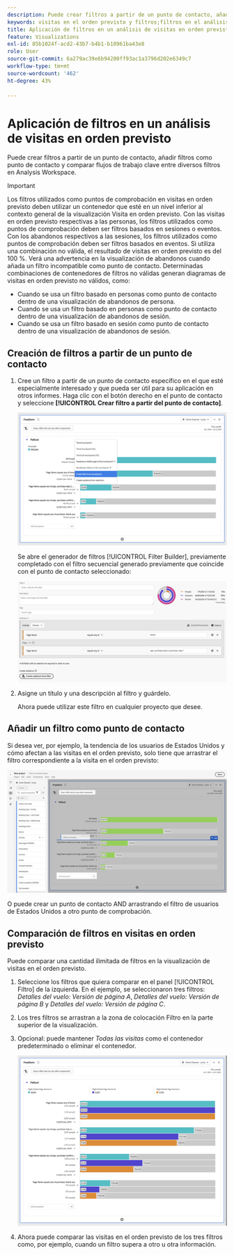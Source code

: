 ```yaml
---
description: Puede crear filtros a partir de un punto de contacto, añadir filtros como punto de contacto y comparar flujos de trabajo clave entre diversos filtros en Analysis Workspace.
keywords: visitas en el orden previsto y filtros;filtros en el análisis de visitas en el orden previsto;comparar filtros en visitas en el orden previsto
title: Aplicación de filtros en un análisis de visitas en orden previsto
feature: Visualizations
exl-id: 85b1024f-acd2-43b7-b4b1-b10961ba43e8
role: User
source-git-commit: 6a279ac39e6b94200ff93ac1a3796d202e6349c7
workflow-type: tm+mt
source-wordcount: '462'
ht-degree: 43%

---
```


# Aplicación de filtros en un análisis de visitas en orden previsto

Puede crear filtros a partir de un punto de contacto, añadir filtros como punto de contacto y comparar flujos de trabajo clave entre diversos filtros en Analysis Workspace.

>[!IMPORTANT]
>
>Los filtros utilizados como puntos de comprobación en visitas en orden previsto deben utilizar un contenedor que esté en un nivel inferior al contexto general de la visualización Visita en orden previsto. Con las visitas en orden previsto respectivas a las personas, los filtros utilizados como puntos de comprobación deben ser filtros basados en sesiones o eventos. Con los abandonos respectivos a las sesiones, los filtros utilizados como puntos de comprobación deben ser filtros basados en eventos. Si utiliza una combinación no válida, el resultado de visitas en orden previsto es del 100 %. Verá una advertencia en la visualización de abandonos cuando añada un filtro incompatible como punto de contacto. Determinadas combinaciones de contenedores de filtros no válidas generan diagramas de visitas en orden previsto no válidos, como:
>
>* Cuando se usa un filtro basado en personas como punto de contacto dentro de una visualización de abandonos de persona.
>* Cuando se usa un filtro basado en personas como punto de contacto dentro de una visualización de abandonos de sesión.
>* Cuando se usa un filtro basado en sesión como punto de contacto dentro de una visualización de abandonos de sesión.

## Creación de filtros a partir de un punto de contacto

1. Cree un filtro a partir de un punto de contacto específico en el que esté especialmente interesado y que pueda ser útil para su aplicación en otros informes. Haga clic con el botón derecho en el punto de contacto y seleccione **[!UICONTROL Crear filtro a partir del punto de contacto]**.

   ![Menú desplegable de Touchpoint con la opción Crear segmento a partir de punto de contacto resaltada.](assets/fallout-createfilter.png)

   Se abre el generador de filtros [!UICONTROL Filter Builder], previamente completado con el filtro secuencial generado previamente que coincide con el punto de contacto seleccionado:

   ![El Generador de filtros muestra el filtro secuencial generado y rellenado previamente.](assets/fallout-definefilter.png)

1. Asigne un título y una descripción al filtro y guárdelo.

   Ahora puede utilizar este filtro en cualquier proyecto que desee.

## Añadir un filtro como punto de contacto

Si desea ver, por ejemplo, la tendencia de los usuarios de Estados Unidos y cómo afectan a las visitas en el orden previsto, solo tiene que arrastrar el filtro correspondiente a la visita en el orden previsto:

![El filtro de usuarios de EE. UU. seleccionado y resaltado para arrastrarlo a la visita en el orden previsto.](assets/fallout-addfilter.png)

O puede crear un punto de contacto AND arrastrando el filtro de usuarios de Estados Unidos a otro punto de comprobación.

## Comparación de filtros en visitas en orden previsto

Puede comparar una cantidad ilimitada de filtros en la visualización de visitas en el orden previsto.

1. Seleccione los filtros que quiera comparar en el panel [!UICONTROL Filtro] de la izquierda. En el ejemplo, se seleccionaron tres filtros: *Detalles del vuelo: Versión de página A*, *Detalles del vuelo: Versión de página B* y *Detalles del vuelo: Versión de página C*.
1. Los tres filtros se arrastran a la zona de colocación Filtro en la parte superior de la visualización.


1. Opcional: puede mantener *Todas las visitas* como el contenedor predeterminado o eliminar el contenedor.

   ![Secuelas que muestran todas las visitas junto con los dos filtros arrastrados en el paso anterior.](assets/fallout-multiplefilters.png)

1. Ahora puede comparar las visitas en el orden previsto de los tres filtros como, por ejemplo, cuando un filtro supera a otro u otra información.
